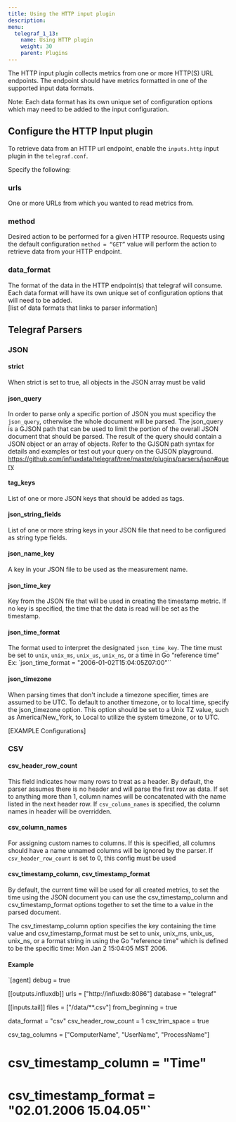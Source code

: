 ```yaml
---
title: Using the HTTP input plugin
description:
menu:
  telegraf_1_13:
    name: Using HTTP plugin
    weight: 30
    parent: Plugins
---
```


The HTTP input plugin collects metrics from one or more HTTP(S) URL endpoints. The endpoint should have metrics formatted in one of the supported input data formats.

Note: Each data format has its own unique set of configuration options which may need to be added to the input configuration.

## Configure the HTTP Input plugin
To retrieve data from an HTTP url endpoint, enable the `inputs.http` input plugin in the `telegraf.conf`.

Specify the following:

### urls
One or more URLs from which you wanted to read metrics from.

### method
Desired action to be performed for a given HTTP resource. Requests using the default configuration `method = “GET”` value will perform the action to retrieve data from your HTTP endpoint.

### data_format
The format of the data in the HTTP endpoint(s) that telegraf will consume.
Each data format will have its own unique set of configuration options that will need to be added.  
[list of data formats that links to parser information]


## Telegraf Parsers

### JSON
#### strict
When strict is set to true, all objects in the JSON array must be valid

#### json_query
In order to parse only a specific portion of JSON you must specificy the `json_query`, otherwise the whole document will be parsed.  The json_query is a GJSON path that can be used to limit the portion of the overall JSON document that should be parsed. The result of the query should contain a JSON object or an array of objects.
Refer to the GJSON path syntax for details and examples or test out your query on the GJSON playground.
https://github.com/influxdata/telegraf/tree/master/plugins/parsers/json#query

#### tag_keys
List of one or more JSON keys that should be added as tags.

#### json_string_fields
List of one or more string keys in your JSON file that need to be configured as string type fields.

#### json_name_key
A key in your JSON file to be used as the measurement name.

#### json_time_key
Key from the JSON file that will be used in creating the timestamp metric.  If no key is specified, the time that the data is read will be set as the timestamp.

#### json_time_format
The format used to interpret the designated `json_time_key`.  The time must be set to `unix`, `unix_ms`, `unix_us`, `unix_ns`, or a time in Go “reference time”
Ex: `json_time_format = "2006-01-02T15:04:05Z07:00"``

#### json_timezone
When parsing times that don't include a timezone specifier, times are assumed to be UTC. To default to another timezone, or to local time, specify the json_timezone option. This option should be set to a Unix TZ value, such as America/New_York, to Local to utilize the system timezone, or to UTC.


[EXAMPLE Configurations]

### CSV

#### csv_header_row_count
This field indicates how many rows to treat as a header. By default, the parser assumes there is no header and will parse the first row as data. If set to anything more than 1, column names will be concatenated with the name listed in the next header row. If `csv_column_names` is specified, the column names in header will be overridden.

#### csv_column_names
For assigning custom names to columns. If this is specified, all columns should have a name unnamed columns will be ignored by the parser.  If `csv_header_row_count` is set to 0, this config must be used

#### csv_timestamp_column, csv_timestamp_format
By default, the current time will be used for all created metrics, to set the time using the JSON document you can use the csv_timestamp_column and csv_timestamp_format options together to set the time to a value in the parsed document.

The csv_timestamp_column option specifies the key containing the time value and csv_timestamp_format must be set to unix, unix_ms, unix_us, unix_ns, or a format string in using the Go "reference time" which is defined to be the specific time: Mon Jan 2 15:04:05 MST 2006.

#### Example
`[agent]
  debug = true

[[outputs.influxdb]]
  urls = ["http://influxdb:8086"]
  database = "telegraf"

[[inputs.tail]]
  files = ["/data/**.csv"]
  from_beginning = true

  data_format = "csv"
  csv_header_row_count = 1
  csv_trim_space = true

  csv_tag_columns = ["ComputerName", "UserName", "ProcessName"]

#   csv_timestamp_column = "Time"
#   csv_timestamp_format = "02.01.2006 15.04.05"`
